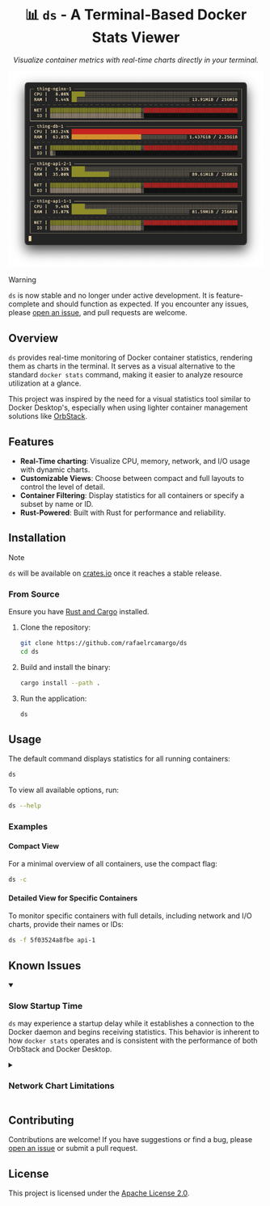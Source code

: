 <div align="center">

# 📊 `ds` - A Terminal-Based Docker Stats Viewer

_Visualize container metrics with real-time charts directly in your terminal._

  <img src="./docs/assets/demo.png" alt="demo" />
</div>

> [!WARNING]
> `ds` is now stable and no longer under active development. It is feature-complete and should function as expected. If you encounter any issues, please [open an issue](https://github.com/rafaelrcamargo/ds/issues), and pull requests are welcome.

## Overview

`ds` provides real-time monitoring of Docker container statistics, rendering them as charts in the terminal. It serves as a visual alternative to the standard `docker stats` command, making it easier to analyze resource utilization at a glance.

This project was inspired by the need for a visual statistics tool similar to Docker Desktop's, especially when using lighter container management solutions like [OrbStack](https://orbstack.dev/).

## Features

- **Real-Time charting**: Visualize CPU, memory, network, and I/O usage with dynamic charts.
- **Customizable Views**: Choose between compact and full layouts to control the level of detail.
- **Container Filtering**: Display statistics for all containers or specify a subset by name or ID.
- **Rust-Powered**: Built with Rust for performance and reliability.

## Installation

> [!NOTE]
> `ds` will be available on [crates.io](https://crates.io/) once it reaches a stable release.

### From Source

Ensure you have [Rust and Cargo](https://doc.rust-lang.org/cargo/getting-started/installation.html) installed.

1. Clone the repository:

   ```bash
   git clone https://github.com/rafaelrcamargo/ds
   cd ds
   ```

2. Build and install the binary:

   ```bash
   cargo install --path .
   ```

3. Run the application:

   ```bash
   ds
   ```

## Usage

The default command displays statistics for all running containers:

```bash
ds
```

To view all available options, run:

```bash
ds --help
```

### Examples

#### Compact View

For a minimal overview of all containers, use the compact flag:

```bash
ds -c
```

#### Detailed View for Specific Containers

To monitor specific containers with full details, including network and I/O charts, provide their names or IDs:

```bash
ds -f 5f03524a8fbe api-1
```

## Known Issues

<details open>
<summary>

### Slow Startup Time

</summary>

`ds` may experience a startup delay while it establishes a connection to the Docker daemon and begins receiving statistics. This behavior is inherent to how `docker stats` operates and is consistent with the performance of both OrbStack and Docker Desktop.

</details>

<details>
<summary>

### Network Chart Limitations

</summary>

The network chart does not display data for containers running in `network_mode: host`. Metrics will only be populated for containers using the `bridge` network. This is a known limitation related to how Docker exposes network statistics.

For more context on `network_mode: host` on macOS, see the discussion in the [Docker roadmap](https://github.com/docker/roadmap/issues/238).

</details>

## Contributing

Contributions are welcome! If you have suggestions or find a bug, please [open an issue](https://github.com/rafaelrcamargo/ds/issues) or submit a pull request.

## License

This project is licensed under the [Apache License 2.0](LICENSE).
